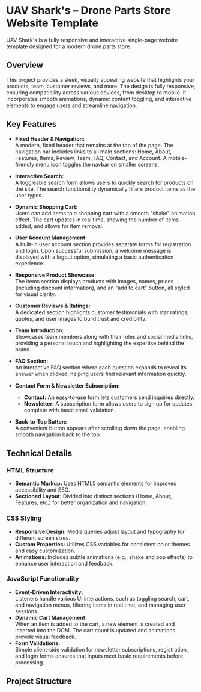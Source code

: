 
# UAV Shark's – Drone Parts Store Website Template

UAV Shark's is a fully responsive and interactive single-page website template designed for a modern drone parts store.

## Overview

This project provides a sleek, visually appealing website that highlights your products, team, customer reviews, and more. The design is fully responsive, ensuring compatibility across various devices, from desktop to mobile. It incorporates smooth animations, dynamic content toggling, and interactive elements to engage users and streamline navigation.

## Key Features

- **Fixed Header & Navigation:**  
  A modern, fixed header that remains at the top of the page. The navigation bar includes links to all main sections: Home, About, Features, Items, Review, Team, FAQ, Contact, and Account. A mobile-friendly menu icon toggles the navbar on smaller screens.

- **Interactive Search:**  
  A toggleable search form allows users to quickly search for products on the site. The search functionality dynamically filters product items as the user types.

- **Dynamic Shopping Cart:**  
  Users can add items to a shopping cart with a smooth "shake" animation effect. The cart updates in real time, showing the number of items added, and allows for item removal.

- **User Account Management:**  
  A built-in user account section provides separate forms for registration and login. Upon successful submission, a welcome message is displayed with a logout option, simulating a basic authentication experience.

- **Responsive Product Showcase:**  
  The items section displays products with images, names, prices (including discount information), and an "add to cart" button, all styled for visual clarity.

- **Customer Reviews & Ratings:**  
  A dedicated section highlights customer testimonials with star ratings, quotes, and user images to build trust and credibility.

- **Team Introduction:**  
  Showcases team members along with their roles and social media links, providing a personal touch and highlighting the expertise behind the brand.

- **FAQ Section:**  
  An interactive FAQ section where each question expands to reveal its answer when clicked, helping users find relevant information quickly.

- **Contact Form & Newsletter Subscription:**  
  - **Contact:** An easy-to-use form lets customers send inquiries directly.  
  - **Newsletter:** A subscription form allows users to sign up for updates, complete with basic email validation.

- **Back-to-Top Button:**  
  A convenient button appears after scrolling down the page, enabling smooth navigation back to the top.

## Technical Details

### HTML Structure
- **Semantic Markup:** Uses HTML5 semantic elements for improved accessibility and SEO.
- **Sectioned Layout:** Divided into distinct sections (Home, About, Features, etc.) for better organization and navigation.

### CSS Styling
- **Responsive Design:** Media queries adjust layout and typography for different screen sizes.
- **Custom Properties:** Utilizes CSS variables for consistent color themes and easy customization.
- **Animations:** Includes subtle animations (e.g., shake and pop effects) to enhance user interaction and feedback.

### JavaScript Functionality
- **Event-Driven Interactivity:**  
  Listeners handle various UI interactions, such as toggling search, cart, and navigation menus, filtering items in real time, and managing user sessions.
- **Dynamic Cart Management:**  
  When an item is added to the cart, a new element is created and inserted into the DOM. The cart count is updated and animations provide visual feedback.
- **Form Validations:**  
  Simple client-side validation for newsletter subscriptions, registration, and login forms ensures that inputs meet basic requirements before processing.

## Project Structure

